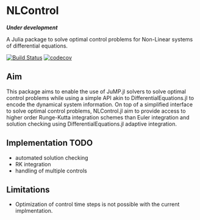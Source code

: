 # NLControl
***Under development***

A Julia package to solve optimal control problems for Non-Linear systems of differential equations.

[![Build Status](https://github.com/qmarcou/NLControl.jl/actions/workflows/CI.yml/badge.svg?branch=main)](https://github.com/qmarcou/NLControl.jl/actions/workflows/CI.yml?query=branch%3Amain)
[![codecov](https://codecov.io/gh/qmarcou/NLControl.jl/graph/badge.svg?token=DGOAEE7HNP)](https://codecov.io/gh/qmarcou/NLControl.jl)

## Aim
This package aims to enable the use of JuMP.jl solvers to solve optimal control problems while using a simple API akin to DifferentialEquations.jl to encode the dynamical system information. On top of a simplified interface to solve optimal control problems, NLControl.jl aim to provide access to higher order Runge-Kutta integration schemes than Euler integration and solution checking using DifferentialEquations.jl adaptive integration.  

## Implementation TODO
- automated solution checking
- RK integration
- handling of multiple controls

## Limitations
- Optimization of control time steps is not possible with the current implmentation.